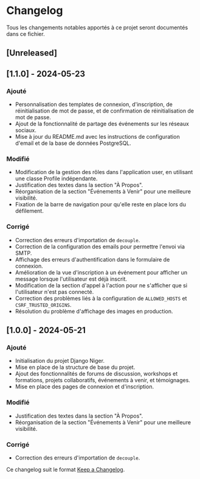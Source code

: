 # Changelog

Tous les changements notables apportés à ce projet seront documentés dans ce fichier.

## [Unreleased]

## [1.1.0] - 2024-05-23

### Ajouté
- Personnalisation des templates de connexion, d'inscription, de réinitialisation de mot de passe, et de confirmation de réinitialisation de mot de passe.
- Ajout de la fonctionnalité de partage des événements sur les réseaux sociaux.
- Mise à jour du README.md avec les instructions de configuration d'email et de la base de données PostgreSQL.

### Modifié
- Modification de la gestion des rôles dans l'application user, en utilisant une classe Profile indépendante.
- Justification des textes dans la section "À Propos".
- Réorganisation de la section "Événements à Venir" pour une meilleure visibilité.
- Fixation de la barre de navigation pour qu'elle reste en place lors du défilement.

### Corrigé
- Correction des erreurs d'importation de `decouple`.
- Correction de la configuration des emails pour permettre l'envoi via SMTP.
- Affichage des erreurs d'authentification dans le formulaire de connexion.
- Amélioration de la vue d'inscription à un événement pour afficher un message lorsque l'utilisateur est déjà inscrit.
- Modification de la section d'appel à l'action pour ne s'afficher que si l'utilisateur n'est pas connecté.
- Correction des problèmes liés à la configuration de `ALLOWED_HOSTS` et `CSRF_TRUSTED_ORIGINS`.
- Résolution du problème d'affichage des images en production.


## [1.0.0] - 2024-05-21

### Ajouté
- Initialisation du projet Django Niger.
- Mise en place de la structure de base du projet.
- Ajout des fonctionnalités de forums de discussion, workshops et formations, projets collaboratifs, événements à venir, et témoignages.
- Mise en place des pages de connexion et d'inscription.

### Modifié
- Justification des textes dans la section "À Propos".
- Réorganisation de la section "Événements à Venir" pour une meilleure visibilité.

### Corrigé
- Correction des erreurs d'importation de `decouple`.


Ce changelog suit le format [Keep a Changelog](https://keepachangelog.com/en/1.0.0/).


